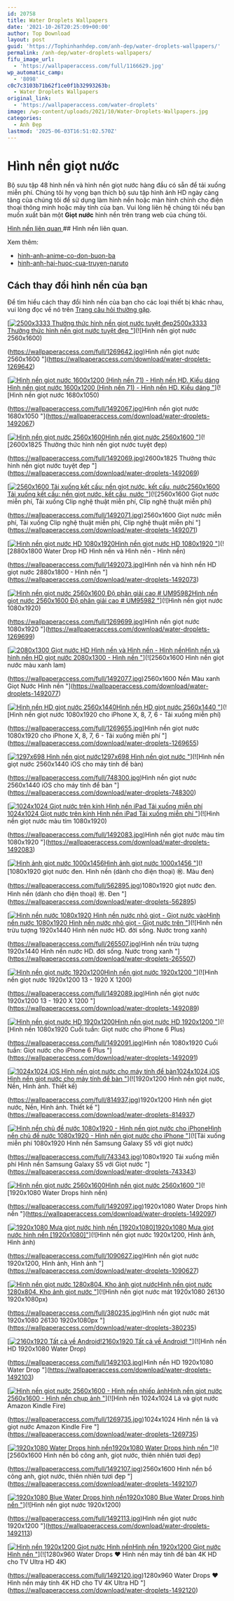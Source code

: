 ```yaml
---
id: 20758
title: Water Droplets Wallpapers
date: '2021-10-26T20:25:09+00:00'
author: Top Download
layout: post
guid: 'https://Tophinhanhdep.com/anh-dep/water-droplets-wallpapers/'
permalink: /anh-dep/water-droplets-wallpapers/
fifu_image_url:
  - 'https://wallpaperaccess.com/full/1166629.jpg'
wp_automatic_camp:
  - '8098'
c0c7c3103b71b62f1ce0f1b32993263b:
  - Water Droplets Wallpapers
original_link:
  - 'https://wallpaperaccess.com/water-droplets'
image: /wp-content/uploads/2021/10/Water-Droplets-Wallpapers.jpg
categories:
  - Ảnh Đẹp
lastmod: '2025-06-03T16:51:02.570Z'
---
```

# Hình nền giọt nước

Bộ sưu tập 48 hình nền và hình nền giọt nước hàng đầu có sẵn để tải xuống miễn phí. Chúng tôi hy vọng bạn thích bộ sưu tập hình ảnh HD ngày càng tăng của chúng tôi để sử dụng làm hình nền hoặc màn hình chính cho điện thoại thông minh hoặc máy tính của bạn. Vui lòng liên hệ chúng tôi nếu bạn muốn xuất bản một **Giọt nước** hình nền trên trang web của chúng tôi.

[Hình nền liên quan ](#related) ## Hình nền liên quan.

   
 Xem thêm:

   
- [hinh-anh-anime-co-don-buon-ba](https://tophinhanhdep.com/anh-anime/hinh-anh-anime-co-don-buon-ba/)
- [hinh-anh-hai-huoc-cua-truyen-naruto](https://tophinhanhdep.com/anh-naruto/hinh-anh-hai-huoc-cua-truyen-naruto/)

## Cách thay đổi hình nền của bạn

Để tìm hiểu cách thay đổi hình nền của bạn cho các loại thiết bị khác nhau, vui lòng đọc về nó trên [Trang câu hỏi thường gặp](https://tophinhanhdep.com/faq/).

  
[[![2500x3333 Thưởng thức hình nền giọt nước tuyệt đẹp](https://wallpaperaccess.com/full/1166629.jpg)2500x3333 Thưởng thức hình nền giọt nước tuyệt đẹp "](https://wallpaperaccess.com/download/water-droplets-1166629)](![Hình nền giọt nước 2560x1600)

(https://wallpaperaccess.com/full/1269642.jpg)Hình nền giọt nước 2560x1600 "](https://wallpaperaccess.com/download/water-droplets-1269642)

[[![Hình nền giọt nước 1600x1200 (Hình nền 71) - Hình nền HD.  Kiểu dáng](https://wallpaperaccess.com/full/1269646.jpg)Hình nền giọt nước 1600x1200 (Hình nền 71) - Hình nền HD. Kiểu dáng "](https://wallpaperaccess.com/download/water-droplets-1269646)](![Hình nền giọt nước 1680x1050)

(https://wallpaperaccess.com/full/1492067.jpg)Hình nền giọt nước 1680x1050 "](https://wallpaperaccess.com/download/water-droplets-1492067)

[[![Hình nền giọt nước 2560x1600](https://wallpaperaccess.com/full/1492068.jpg)Hình nền giọt nước 2560x1600 "](https://wallpaperaccess.com/download/water-droplets-1492068)](![2600x1825 Thưởng thức hình nền giọt nước tuyệt đẹp)

(https://wallpaperaccess.com/full/1492069.jpg)2600x1825 Thưởng thức hình nền giọt nước tuyệt đẹp "](https://wallpaperaccess.com/download/water-droplets-1492069)

[[![2560x1600 Tải xuống kết cấu: nền giọt nước, kết cấu, nước](https://wallpaperaccess.com/full/1492070.jpg)2560x1600 Tải xuống kết cấu: nền giọt nước, kết cấu, nước "](https://wallpaperaccess.com/download/water-droplets-1492070)](![2560x1600 Giọt nước miễn phí, Tải xuống Clip nghệ thuật miễn phí, Clip nghệ thuật miễn phí)

(https://wallpaperaccess.com/full/1492071.jpg)2560x1600 Giọt nước miễn phí, Tải xuống Clip nghệ thuật miễn phí, Clip nghệ thuật miễn phí "](https://wallpaperaccess.com/download/water-droplets-1492071)

[[![Hình nền giọt nước HD 1080x1920](https://wallpaperaccess.com/full/1269649.jpg)Hình nền giọt nước HD 1080x1920 "](https://wallpaperaccess.com/download/water-droplets-1269649)](![2880x1800 Water Drop HD Hình nền và Hình nền - Hình nền)

(https://wallpaperaccess.com/full/1492073.jpg)Hình nền và hình nền HD giọt nước 2880x1800 - Hình nền "](https://wallpaperaccess.com/download/water-droplets-1492073)

[[![Hình nền giọt nước 2560x1600 Độ phân giải cao # UM95982](https://wallpaperaccess.com/full/1492074.jpg)Hình nền giọt nước 2560x1600 Độ phân giải cao # UM95982 "](https://wallpaperaccess.com/download/water-droplets-1492074)](![Hình nền giọt nước 1080x1920)

(https://wallpaperaccess.com/full/1269699.jpg)Hình nền giọt nước 1080x1920 "](https://wallpaperaccess.com/download/water-droplets-1269699)

[[![2080x1300 Giọt nước HD Hình nền và Hình nền - Hình nền](https://wallpaperaccess.com/full/1269669.jpg)Hình nền và hình nền HD giọt nước 2080x1300 - Hình nền "](https://wallpaperaccess.com/download/water-droplets-1269669)](![2560x1600 Hình nền giọt nước màu xanh lam)

(https://wallpaperaccess.com/full/1492077.jpg)2560x1600 Nền Màu xanh Giọt Nước Hình nền "](https://wallpaperaccess.com/download/water-droplets-1492077)

[[![Hình nền HD giọt nước 2560x1440](https://wallpaperaccess.com/full/1269643.jpg)Hình nền HD giọt nước 2560x1440 "](https://wallpaperaccess.com/download/water-droplets-1269643)](![Hình nền giọt nước 1080x1920 cho iPhone X, 8, 7, 6 - Tải xuống miễn phí)

(https://wallpaperaccess.com/full/1269655.jpg)Hình nền giọt nước 1080x1920 cho iPhone X, 8, 7, 6 - Tải xuống miễn phí "](https://wallpaperaccess.com/download/water-droplets-1269655)

[[![1297x698 Hình nền giọt nước](https://wallpaperaccess.com/full/1492080.jpg)1297x698 Hình nền giọt nước "](https://wallpaperaccess.com/download/water-droplets-1492080)](![Hình nền giọt nước 2560x1440 iOS cho máy tính để bàn)

(https://wallpaperaccess.com/full/748300.jpg)Hình nền giọt nước 2560x1440 iOS cho máy tính để bàn "](https://wallpaperaccess.com/download/water-droplets-748300)

[[![1024x1024 Giọt nước trên kính Hình nền iPad Tải xuống miễn phí](https://wallpaperaccess.com/full/1269672.jpg)1024x1024 Giọt nước trên kính Hình nền iPad Tải xuống miễn phí "](https://wallpaperaccess.com/download/water-droplets-1269672)](![Hình nền giọt nước màu tím 1080x1920)

(https://wallpaperaccess.com/full/1492083.jpg)Hình nền giọt nước màu tím 1080x1920 "](https://wallpaperaccess.com/download/water-droplets-1492083)

[[![Hình ảnh giọt nước 1000x1456](https://wallpaperaccess.com/full/1308616.jpg)Hình ảnh giọt nước 1000x1456 "](https://wallpaperaccess.com/download/water-droplets-1308616)](![1080x1920 giọt nước đen.  Hình nền (dành cho điện thoại) ㊗.  Màu đen)

(https://wallpaperaccess.com/full/562895.jpg)1080x1920 giọt nước đen. Hình nền (dành cho điện thoại) ㊗. Đen "](https://wallpaperaccess.com/download/water-droplets-562895)

[[![Hình nền nước 1080x1920 Hình nền nước nhỏ giọt - Giọt nước vào](https://wallpaperaccess.com/full/1492086.jpg)Hình nền nước 1080x1920 Hình nền nước nhỏ giọt - Giọt nước trên "](https://wallpaperaccess.com/download/water-droplets-1492086)](![Hình nền trừu tượng 1920x1440 Hình nền nước HD.  đời sống.  Nước trong xanh)

(https://wallpaperaccess.com/full/265507.jpg)Hình nền trừu tượng 1920x1440 Hình nền nước HD. đời sống. Nước trong xanh "](https://wallpaperaccess.com/download/water-droplets-265507)

[[![Hình nền giọt nước 1920x1200](https://wallpaperaccess.com/full/1492088.jpg)Hình nền giọt nước 1920x1200 "](https://wallpaperaccess.com/download/water-droplets-1492088)](![Hình nền giọt nước 1920x1200 13 - 1920 X 1200)

(https://wallpaperaccess.com/full/1492089.jpg)Hình nền giọt nước 1920x1200 13 - 1920 X 1200 "](https://wallpaperaccess.com/download/water-droplets-1492089)

[[![Hình nền giọt nước HD 1920x1200](https://wallpaperaccess.com/full/1090593.jpg)Hình nền giọt nước HD 1920x1200 "](https://wallpaperaccess.com/download/water-droplets-1090593)](![Hình nền 1080x1920 Cuối tuần: Giọt nước cho iPhone 6 Plus)

(https://wallpaperaccess.com/full/1492091.jpg)Hình nền 1080x1920 Cuối tuần: Giọt nước cho iPhone 6 Plus "](https://wallpaperaccess.com/download/water-droplets-1492091)

[[![1024x1024 iOS Hình nền giọt nước cho máy tính để bàn](https://wallpaperaccess.com/full/1492092.jpg)1024x1024 iOS Hình nền giọt nước cho máy tính để bàn "](https://wallpaperaccess.com/download/water-droplets-1492092)](![1920x1200 Hình nền giọt nước, Nền, Hình ảnh.  Thiết kế)

(https://wallpaperaccess.com/full/814937.jpg)1920x1200 Hình nền giọt nước, Nền, Hình ảnh. Thiết kế "](https://wallpaperaccess.com/download/water-droplets-814937)

[[![Hình nền chủ đề nước 1080x1920 - Hình nền giọt nước cho iPhone](https://wallpaperaccess.com/full/1492094.jpg)Hình nền chủ đề nước 1080x1920 - Hình nền giọt nước cho iPhone "](https://wallpaperaccess.com/download/water-droplets-1492094)](![Tải xuống miễn phí 1080x1920 Hình nền Samsung Galaxy S5 với giọt nước)

(https://wallpaperaccess.com/full/743343.jpg)1080x1920 Tải xuống miễn phí Hình nền Samsung Galaxy S5 với Giọt nước "](https://wallpaperaccess.com/download/water-droplets-743343)

[[![Hình nền giọt nước 2560x1600](https://wallpaperaccess.com/full/1492096.jpg)Hình nền giọt nước 2560x1600 "](https://wallpaperaccess.com/download/water-droplets-1492096)](![1920x1080 Water Drops hình nền)

(https://wallpaperaccess.com/full/1492097.jpg)1920x1080 Water Drops hình nền "](https://wallpaperaccess.com/download/water-droplets-1492097)

[[![1920x1080 Mưa giọt nước hình nền [1920x1080]](https://wallpaperaccess.com/full/1492098.jpg)1920x1080 Mưa giọt nước hình nền \[1920x1080\]"](https://wallpaperaccess.com/download/water-droplets-1492098)](![Hình nền giọt nước 1920x1200, Hình ảnh, Hình ảnh)

(https://wallpaperaccess.com/full/1090627.jpg)Hình nền giọt nước 1920x1200, Hình ảnh, Hình ảnh "](https://wallpaperaccess.com/download/water-droplets-1090627)

[[![Hình nền giọt nước 1280x804.  Kho ảnh giọt nước](https://wallpaperaccess.com/full/1492100.jpg)Hình nền giọt nước 1280x804. Kho ảnh giọt nước "](https://wallpaperaccess.com/download/water-droplets-1492100)](![Hình nền giọt nước mát 1920x1080 26130 1920x1080px)

(https://wallpaperaccess.com/full/380235.jpg)Hình nền giọt nước mát 1920x1080 26130 1920x1080px "](https://wallpaperaccess.com/download/water-droplets-380235)

[[![2160x1920 Tất cả về Android!](https://wallpaperaccess.com/full/1166628.jpg)2160x1920 Tất cả về Android! "](https://wallpaperaccess.com/download/water-droplets-1166628)](![Hình nền HD 1920x1080 Water Drop)

(https://wallpaperaccess.com/full/1492103.jpg)Hình nền HD 1920x1080 Water Drop "](https://wallpaperaccess.com/download/water-droplets-1492103)

[[![Hình nền giọt nước 2560x1600 - Hình nền nhiếp ảnh](https://wallpaperaccess.com/full/1269676.jpg)Hình nền giọt nước 2560x1600 - Hình nền chụp ảnh "](https://wallpaperaccess.com/download/water-droplets-1269676)](![Hình nền 1024x1024 Lá và giọt nước Amazon Kindle Fire)

(https://wallpaperaccess.com/full/1269735.jpg)1024x1024 Hình nền lá và giọt nước Amazon Kindle Fire "](https://wallpaperaccess.com/download/water-droplets-1269735)

[[![1920x1080 Water Drops hình nền](https://wallpaperaccess.com/full/1492106.jpg)1920x1080 Water Drops hình nền "](https://wallpaperaccess.com/download/water-droplets-1492106)](![2560x1600 Hình nền bồ công anh, giọt nước, thiên nhiên tươi đẹp)

(https://wallpaperaccess.com/full/1492107.jpg)2560x1600 Hình nền bồ công anh, giọt nước, thiên nhiên tươi đẹp "](https://wallpaperaccess.com/download/water-droplets-1492107)

[[![1920x1080 Blue Water Drops hình nền](https://wallpaperaccess.com/full/1492108.jpg)1920x1080 Blue Water Drops hình nền "](https://wallpaperaccess.com/download/water-droplets-1492108)](![Hình nền giọt nước 1920x1200)

(https://wallpaperaccess.com/full/1492113.jpg)Hình nền giọt nước 1920x1200 "](https://wallpaperaccess.com/download/water-droplets-1492113)

[[![Hình nền 1920x1200 Giọt nước Hình nền](https://wallpaperaccess.com/full/1492116.jpg)Hình nền 1920x1200 Giọt nước Hình nền "](https://wallpaperaccess.com/download/water-droplets-1492116)](![1280x960 Water Drops ❤ Hình nền máy tính để bàn 4K HD cho TV Ultra HD 4K)

(https://wallpaperaccess.com/full/1492120.jpg)1280x960 Water Drops ❤ Hình nền máy tính 4K HD cho TV 4K Ultra HD "](https://wallpaperaccess.com/download/water-droplets-1492120)
